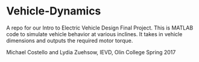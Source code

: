 # Vehicle-Dynamics
A repo for our Intro to Electric Vehicle Design Final Project.
This is MATLAB code to simulate vehicle behavior at various inclines. It takes in vehicle dimensions and outputs the required motor torque.

Michael Costello and Lydia Zuehsow, IEVD, Olin College Spring 2017
